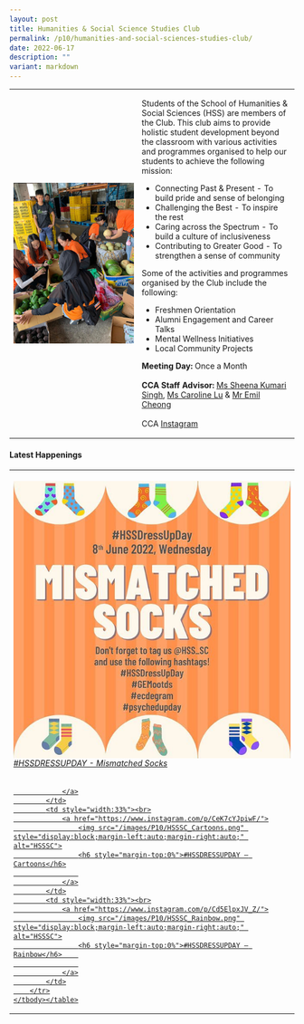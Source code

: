 ```yaml
---
layout: post
title: Humanities & Social Science Studies Club
permalink: /p10/humanities-and-social-sciences-studies-club/
date: 2022-06-17
description: ""
variant: markdown
---
```

<div>
    <table>
        <tbody><tr>
            <td style="width:45%"><img src="/images/CCA_hsssc.jpg" style="display:block;margin-left:auto;margin-right:auto;" alt="Humanities &amp; Social Science Studies Club"></td>
            <td>
                <p>
                    Students of the School of Humanities &amp; Social Sciences (HSS) are members of the Club. This club aims to provide holistic student development beyond the classroom with various activities and programmes organised to help our students to achieve the following mission:<br>
							</p>
							<ul>
                    <li>Connecting Past &amp; Present - To build pride and sense of belonging</li>
                    <li>Challenging the Best - To inspire the rest</li>
                    <li>Caring across the Spectrum - To build a culture of inclusiveness</li>
                    <li>Contributing to Greater Good - To strengthen a sense of community</li>
								</ul>
							<p>
                    Some of the activities and programmes organised by the Club include the following:</p>
                    <ul>
                        <li>Freshmen Orientation</li>
                    <li>Alumni Engagement and Career Talks</li>
											<li>Mental Wellness Initiatives</li>
											<li>Local Community Projects</li>
                    </ul>
                <p>
                    <b>Meeting Day:</b> Once a Month<br>
                    <br>
                    <b>CCA Staff Advisor:</b> <a href="mailto:Sheena_Kumari_SINGH@tp.edu.sg">Ms Sheena Kumari Singh</a>, <a href="mailto:Miansi_Caroline_LU@tp.edu.sg">Ms Caroline Lu</a> &amp; <a href="mailto:Emil_Cheong@tp.edu.sg">Mr Emil Cheong</a><br>
                    <br>
                    CCA <a href="https://www.instagram.com/hss_sc">Instagram</a>
                </p>
            </td>
        </tr>
    </tbody></table>
</div>

#### Latest Happenings

<div>
    <table>
        <tbody><tr>
            <td style="width:33%"><br>
                <a href="https://www.instagram.com/p/Cec1z2npEak/">
                    <img src="/images/P10/HSSSC_Mismatched Socks.png" style="display:block;margin-left:auto;margin-right:auto;" alt="HSSSC">
                    <h6 style="margin-top:0%">#HSSDRESSUPDAY - Mismatched Socks</h6>
                    
                </a>
            </td>
            <td style="width:33%"><br>
                <a href="https://www.instagram.com/p/CeK7cYJpiwF/">
                    <img src="/images/P10/HSSSC_Cartoons.png" style="display:block;margin-left:auto;margin-right:auto;" alt="HSSSC">
                    <h6 style="margin-top:0%">#HSSDRESSUPDAY – Cartoons</h6>
                    
                </a>
            </td>
            <td style="width:33%"><br>
                <a href="https://www.instagram.com/p/Cd5ElpxJV_Z/">
                    <img src="/images/P10/HSSSC_Rainbow.png" style="display:block;margin-left:auto;margin-right:auto;" alt="HSSSC">
                    <h6 style="margin-top:0%">#HSSDRESSUPDAY – Rainbow</h6>    
                    
                </a>
            </td>
        </tr>
    </tbody></table>
</div>